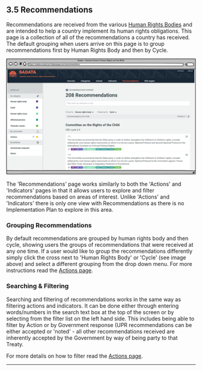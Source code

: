 ## 3.5 Recommendations

Recommendations are received from the various [Human Rights Bodies](../visitors/categories.md) and are intended to help a country implement its human rights obligations. This page is a collection of all of the recommendations a country has received. The default grouping when users arrive on this page is to group recommendations first by Human Rights Body and then by Cycle. 

![](../assets/Recommendations.png)

The 'Recommendations' page works similarly to both the 'Actions' and 'Indicators' pages in that it allows users to explore and filter recommendations based on areas of interest. Unlike 'Actions' and 'Indicators' there is only one view with Recommendations as there is no Implementation Plan to explore in this area.

### Grouping Recommendations

By default recommendations are grouped by human rights body and then cycle, showing users the groups of recommendations that were received at any one time. If a user would like to group the recommendations differently simply click the cross next to 'Human Rights Body' or 'Cycle' \(see image above\) and select a different grouping from the drop down menu. For more instructions read the [Actions page](../visitors/actions.md).

### Searching & Filtering

Searching and filtering of recommendations works in the same way as filtering actions and indicators. It can be done either through entering words/numbers in the search text box at the top of the screen or by selecting from the filter list on the left hand side. This includes being able to filter by Action or by Government response \(UPR recommendations can be either accepted or 'noted' - all other recommendations received are inherently accepted by the Government by way of being party to that Treaty.

For more details on how to filter read the [Actions page](../visitors/actions.md).

---




